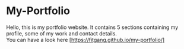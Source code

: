 # My-Portfolio
Hello, this is my portfolio website. It contains 5 sections containing my profile, some of my work and contact details.<br>
You can have a look here [https://fitgang.github.io/my-portfolio/]
